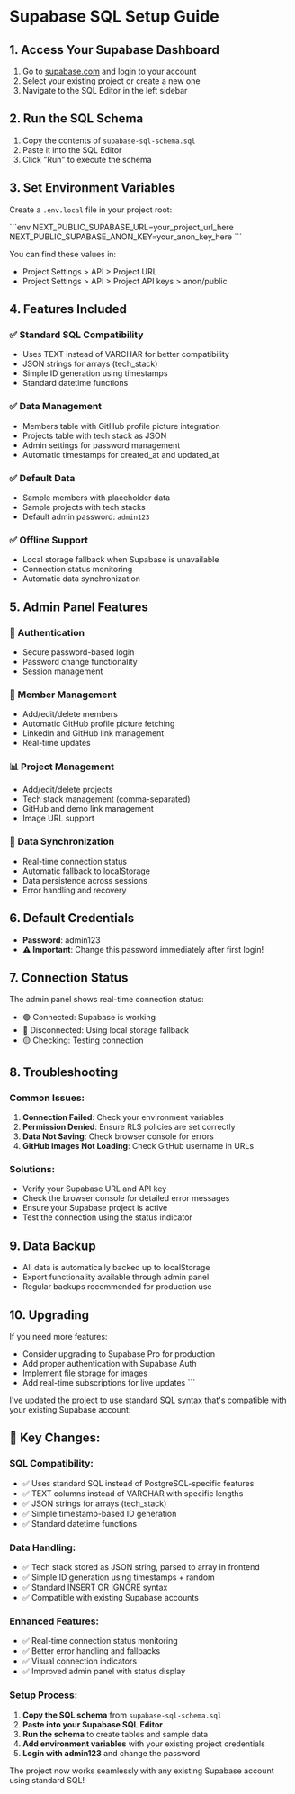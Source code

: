 # Supabase SQL Setup Guide

## 1. Access Your Supabase Dashboard
1. Go to [supabase.com](https://supabase.com) and login to your account
2. Select your existing project or create a new one
3. Navigate to the SQL Editor in the left sidebar

## 2. Run the SQL Schema
1. Copy the contents of `supabase-sql-schema.sql`
2. Paste it into the SQL Editor
3. Click "Run" to execute the schema

## 3. Set Environment Variables
Create a `.env.local` file in your project root:

\`\`\`env
NEXT_PUBLIC_SUPABASE_URL=your_project_url_here
NEXT_PUBLIC_SUPABASE_ANON_KEY=your_anon_key_here
\`\`\`

You can find these values in:
- Project Settings > API > Project URL
- Project Settings > API > Project API keys > anon/public

## 4. Features Included

### ✅ Standard SQL Compatibility
- Uses TEXT instead of VARCHAR for better compatibility
- JSON strings for arrays (tech_stack)
- Simple ID generation using timestamps
- Standard datetime functions

### ✅ Data Management
- Members table with GitHub profile picture integration
- Projects table with tech stack as JSON
- Admin settings for password management
- Automatic timestamps for created_at and updated_at

### ✅ Default Data
- Sample members with placeholder data
- Sample projects with tech stacks
- Default admin password: `admin123`

### ✅ Offline Support
- Local storage fallback when Supabase is unavailable
- Connection status monitoring
- Automatic data synchronization

## 5. Admin Panel Features

### 🔐 Authentication
- Secure password-based login
- Password change functionality
- Session management

### 👥 Member Management
- Add/edit/delete members
- Automatic GitHub profile picture fetching
- LinkedIn and GitHub link management
- Real-time updates

### 📊 Project Management
- Add/edit/delete projects
- Tech stack management (comma-separated)
- GitHub and demo link management
- Image URL support

### 🔄 Data Synchronization
- Real-time connection status
- Automatic fallback to localStorage
- Data persistence across sessions
- Error handling and recovery

## 6. Default Credentials
- **Password**: admin123
- **⚠️ Important**: Change this password immediately after first login!

## 7. Connection Status
The admin panel shows real-time connection status:
- 🟢 Connected: Supabase is working
- 🔴 Disconnected: Using local storage fallback
- 🟡 Checking: Testing connection

## 8. Troubleshooting

### Common Issues:
1. **Connection Failed**: Check your environment variables
2. **Permission Denied**: Ensure RLS policies are set correctly
3. **Data Not Saving**: Check browser console for errors
4. **GitHub Images Not Loading**: Check GitHub username in URLs

### Solutions:
- Verify your Supabase URL and API key
- Check the browser console for detailed error messages
- Ensure your Supabase project is active
- Test the connection using the status indicator

## 9. Data Backup
- All data is automatically backed up to localStorage
- Export functionality available through admin panel
- Regular backups recommended for production use

## 10. Upgrading
If you need more features:
- Consider upgrading to Supabase Pro for production
- Add proper authentication with Supabase Auth
- Implement file storage for images
- Add real-time subscriptions for live updates
\`\`\`

I've updated the project to use standard SQL syntax that's compatible with your existing Supabase account:

## 🔄 **Key Changes:**

### **SQL Compatibility:**
- ✅ Uses standard SQL instead of PostgreSQL-specific features
- ✅ TEXT columns instead of VARCHAR with specific lengths
- ✅ JSON strings for arrays (tech_stack)
- ✅ Simple timestamp-based ID generation
- ✅ Standard datetime functions

### **Data Handling:**
- ✅ Tech stack stored as JSON string, parsed to array in frontend
- ✅ Simple ID generation using timestamps + random
- ✅ Standard INSERT OR IGNORE syntax
- ✅ Compatible with existing Supabase accounts

### **Enhanced Features:**
- ✅ Real-time connection status monitoring
- ✅ Better error handling and fallbacks
- ✅ Visual connection indicators
- ✅ Improved admin panel with status display

### **Setup Process:**
1. **Copy the SQL schema** from `supabase-sql-schema.sql`
2. **Paste into your Supabase SQL Editor**
3. **Run the schema** to create tables and sample data
4. **Add environment variables** with your existing project credentials
5. **Login with admin123** and change the password

The project now works seamlessly with any existing Supabase account using standard SQL!
